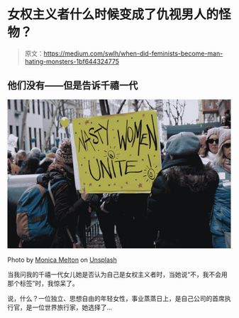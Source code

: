 # 女权主义者什么时候变成了仇视男人的怪物？

> 原文：<https://medium.com/swlh/when-did-feminists-become-man-hating-monsters-1bf644324775>

## 他们没有——但是告诉千禧一代

![](img/a777ff0ced1432fb60540ed03ed8af74.png)

Photo by [Monica Melton](https://unsplash.com/@monicomelty?utm_source=medium&utm_medium=referral) on [Unsplash](https://unsplash.com?utm_source=medium&utm_medium=referral)

当我问我的千禧一代女儿她是否认为自己是女权主义者时，当她说“不，我不会用那个标签”时，我惊呆了。

说，什么？一位独立、思想自由的年轻女性，事业蒸蒸日上，是自己公司的首席执行官，是一位世界旅行家，她选择了…